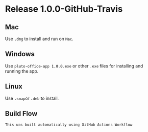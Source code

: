 # Release 1.0.0-GitHub-Travis

## Mac

Use ```.dmg``` to install and run on ```Mac```.

## Windows

Use ```pluto-office-app 1.0.0.exe``` or other ```.exe``` files for installing and running the app.

## Linux

Use ```.snap```or ```.deb``` to install.

## Build Flow 

```bash
This was built automatically using GitHub Actions Workflow
```